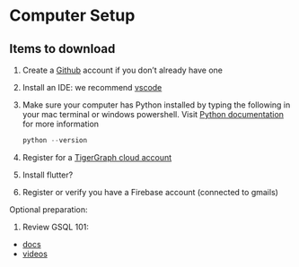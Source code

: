 # Computer Setup

## Items to download

1. Create a [Github](https://github.com/) account if you don’t already have one 
2. Install an IDE: we recommend [vscode](https://code.visualstudio.com/)
3. Make sure your computer has Python installed by typing the following in your mac terminal or windows powershell. Visit [Python documentation](https://www.python.org/about/gettingstarted/) for more information

    ``` py
    python --version
    ```
4. Register for a [TigerGraph cloud account](https://tgcloud.io/)
5. Install flutter?
6. Register or verify you have a Firebase account (connected to gmails)

Optional preparation:
1. Review GSQL 101:
* [docs](https://docs.tigergraph.com/gsql-ref/current/tutorials/gsql-101/)
* [videos](https://www.tigergraph.com/certification/tigergraph-certification-gsql-101/)
